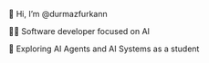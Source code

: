 👋 Hi, I’m @durmazfurkann

👨‍💻 Software developer focused on AI

🧪 Exploring AI Agents and AI Systems as a student
<!--
durmazfurkann/durmazfurkann is a ✨ special ✨ repository because its `README.md` (this file) appears on your GitHub profile.
You can click the Preview link to take a look at your changes.
--->
